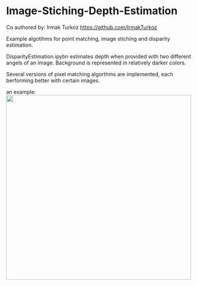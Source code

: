 # Image-Stiching-Depth-Estimation

Co authored by: Irmak Turkoz https://github.com/IrmakTurkoz


Example algotihms for point matching, image stiching and disparity estimation. 

DisparityEstimation.ipybn estimates depth when provided with two different angels of an image. Background is represented in relatively darker colors. 

Several versions of pixel matching algorthms are implemented, each berforming better with certain images. 

an example:
<img src="dispartiy_result.png" width="500">
